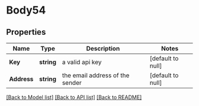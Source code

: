# Body54

## Properties
Name | Type | Description | Notes
------------ | ------------- | ------------- | -------------
**Key** | **string** | a valid api key | [default to null]
**Address** | **string** | the email address of the sender | [default to null]

[[Back to Model list]](../README.md#documentation-for-models) [[Back to API list]](../README.md#documentation-for-api-endpoints) [[Back to README]](../README.md)


